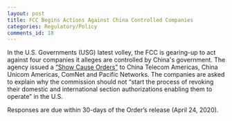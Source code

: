 ```yaml
---
layout: post
title: FCC Begins Actions Against China Controlled Companies
categories: Regulatory/Policy
comments_id: 18
---
```


In the U.S. Governments (USG) latest volley, the FCC is gearing-up to act against four companies it alleges are controlled by China's government. The agency issued a [“Show Cause Orders”](https://www.fcc.gov/document/fcc-scrutinizes-four-chinese-government-controlled-telecom-entities) to China Telecom Americas, China Unicom Americas, ComNet and Pacific Networks.  The companies are asked to explain why the commission should not “start the process of revoking their domestic and international section authorizations enabling them to operate” in the U.S.

Responses are due within 30-days of the Order’s release (April 24, 2020).
